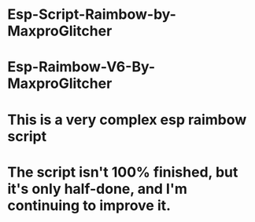 # Esp-Script-Raimbow-by-MaxproGlitcher
# Esp-Raimbow-V6-By-MaxproGlitcher
# This is a very complex esp raimbow script
# The script isn't 100% finished, but it's only half-done, and I'm continuing to improve it.
